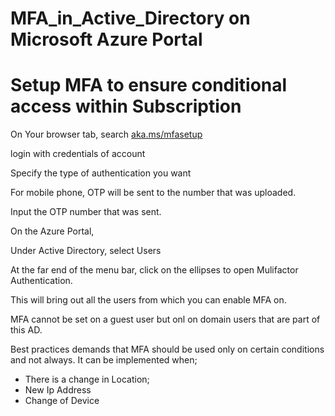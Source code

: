 # MFA_in_Active_Directory on Microsoft Azure Portal
# Setup MFA to ensure conditional access within Subscription
On Your browser tab, search [aka.ms/mfasetup](https://aka.ms/mfasetup.com)

login with credentials of account

Specify the type of authentication you want

For mobile phone, OTP will be sent to the number that was uploaded.

Input the OTP number that was sent.

On the Azure Portal,

Under Active Directory, select Users

At the far end of the menu bar, click on the ellipses to open Mulifactor Authentication.

This will bring out all the users from which you can enable MFA on.

MFA cannot be set on a guest user but onl on domain  users that are part of this AD.

Best practices demands that MFA should be used only on certain conditions and not always.
It can be implemented when;
- There is a change in Location;
- New Ip Address
- Change of Device
